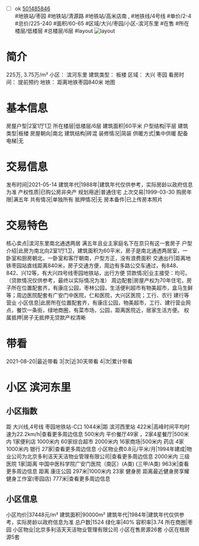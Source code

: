 - [ ] ok [501485846](https://bj.5i5j.com/ershoufang/501485846.html)  
 #地铁站/枣园 #地铁站/清源路 #地铁站/高米店南 ,  #地铁线/4号线
#单价/2-4 #总价/225-240 #面积/60-65   #区域/大兴/枣园/小区-滨河东里 #在售 #所在楼层/低楼层 #总楼层/6层 #layout 
![layout](http://image2a.5i5j.com/bdir/layout/274624.jpg_P5.jpg) 
# 简介 
 225万,  3.75万/m² 
小区： 滨河东里
建筑类型： 板楼
区域： 大兴 枣园
看房时间： 提前预约
地铁： 距离地铁枣园840米 地图
# 基本信息 
 房屋户型|2室1厅1卫
所在楼层|低楼层/6层
建筑面积|60平米
户型结构|平层
建筑类型|板楼
房屋朝向|南北
建筑结构|砖混
装修情况|简装
供暖方式|集中供暖
配备电梯|无
# 交易信息 
 发布时间|2021-05-14
建筑年代|1988年|建筑年代仅供参考，实际房龄以政府信息为准
产权性质|已购公房非央产
规划用途|普通住宅
上次交易|1999-03-30
购房年限|满五年
共有情况|单独所有
抵押情况|无
房本备件|已上传房本照片
# 交易特色 
 核心卖点|滨河东里南北通透两居  满五年且业主家庭名下在京只有这一套房子
户型介绍|此房为南北向2室1厅1卫，建筑面积为60平米，房子是南北通透两居室，一卧室和厨房朝北，一卧室和客厅朝南，户型方正，没有浪费面积
交通出行|距离地铁枣园站直线距离840米，房子交通方便，周边有多路公交车通过，有848、842、兴12等，有大兴四号线枣园地铁站，出行方便
贷款情况|业主接受：均可。（贷款情况仅供参考，最终以实际情况为准）
周边配套|房屋产权为70年住宅，房子所在位置配套齐，有康庄公园，枣林公园，生活便利超市有物美超市，盒马生鲜等；周边医院配套有广安门中医院，仁和医院，大兴区医院；工行、农行 建行等营业
小区信息|此房所在位置配套齐，有康庄公园，物美超市，工行、建行营业网点，餐饮一条街，绿地商圈，有菜市场，公园，距离医院近，居家生活方便。
权属抵押|房子无抵押无贷款产权清晰
# 带看 
 2021-08-20|最近带看	 3|次|近30天带看	 4|次|累计带看
# 小区 滨河东里
## 小区指数 
 距 大兴线,4号线 枣园地铁站-C口 1044米|距 滨河西里站 422米|高峰时间平均时速为22.2km/h|查看更多周边信息
500米内 平价餐厅49家 ，2家4星餐厅|500米内 1家便利店
1000米内 60家综合超市
2000米内 16家商场|500米内 药店 4家
1000米内 银行 27家|查看更多周边信息
小区物业费0.8元/平米/月|1994年建成|物业公司为北京多利洁天天洁物业管理有限公司|查看更多周边信息
2000米内 三级医院 1家|距离 中国中医科学院广安门医院（南区）(A类) (三甲/A类) 963米|查看更多周边信息
距离 康庄公园 297米|1000米内 23家 健身房
距离最近健身房享耀健身工作室(枣园店) 777米|查看更多周边信息
## 小区信息 
 小区均价|37448元/m²
建筑面积|90000m²
建筑年代|1984年|建筑年代仅供参考，实际房龄以政府信息为准
总户数|1524
绿化率|40%
容积率|3.74
所在商圈|枣园
小区物业|北京多利洁天天洁物业管理有限公司
小区在售房源26套
小区在租房源5套
